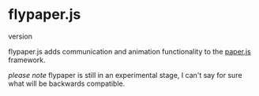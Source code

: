 # flypaper.js
version

flypaper.js adds communication and animation functionality to the [paper.js](http://paperjs.org) framework.

*please note* flypaper is still in an experimental stage, I can't say for sure what will be backwards compatible.

